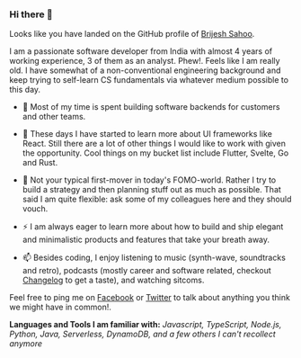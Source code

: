 ### Hi there 👋


Looks like you have landed on the GitHub profile of [Brijesh Sahoo](https://www.linkedin.com/in/brijesh-sahoo/).

I am a passionate software developer from India with almost 4 years of working experience, 3 of them as an analyst. Phew!. Feels like I am really old. I have somewhat of a non-conventional engineering background and keep trying to self-learn CS fundamentals via whatever medium possible to this day.

- 🔭 Most of my time is spent building software backends for customers and other teams. 

- 🌱 These days I have started to learn more about UI frameworks like React. Still there are a lot of other things I would like to work with given the opportunity. Cool things on my bucket list include Flutter, Svelte, Go and Rust.

- 💬 Not your typical first-mover in today's FOMO-world. Rather I try to build a strategy and then planning stuff out as much as possible. That said I am quite flexible: ask some of my colleagues here and they should vouch.

- ⚡ I am always eager to learn more about how to build and ship elegant and minimalistic products and features that take your breath away.

- 📫 Besides coding, I enjoy listening to music (synth-wave, soundtracks and retro), podcasts (mostly career and software related, checkout [Changelog](https://changelog.com/) to get a taste), and watching sitcoms. 

Feel free to ping me on [Facebook](https://www.facebook.com/bforbrijesh) or [Twitter](https://twitter.com/bforbrijesh) to talk about anything you think we might have in common!.

**Languages and Tools I am familiar with:** _Javascript, TypeScript, Node.js, Python, Java, Serverless, DynamoDB, and a few others I can't recollect anymore_
